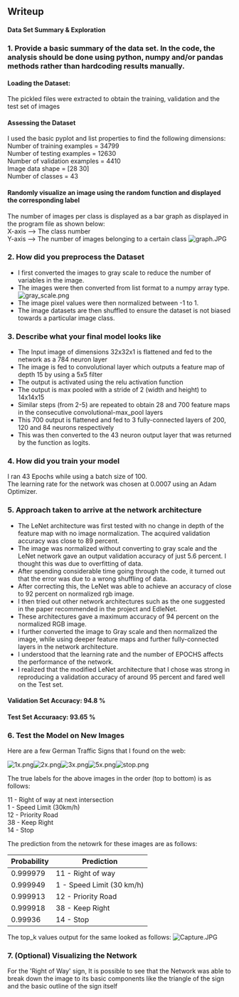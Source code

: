 
## Writeup 

#### Data Set Summary & Exploration

###  1. Provide a basic summary of the data set. In the code, the analysis should be done using python, numpy and/or pandas methods rather than hardcoding results manually.

#### Loading the Dataset: 
The pickled files were extracted to obtain the training, validation and the test set of images 


#### Assessing the Dataset 
I used the basic pyplot and list properties to find the following dimensions: 
<br>
Number of training examples = 34799
<br>
Number of testing examples = 12630
<br>
Number of validation examples = 4410
<br>
Image data shape = [28 30]
<br>
Number of classes = 43

#### Randomly visualize an image using the random function and displayed the corresponding label

The number of images per class is displayed as a bar graph as displayed in the program file as shown below: 
<br>
X-axis --> The class number 
<br>
Y-axis --> The number of images belonging to a certain class 
![graph.JPG](attachment:graph.JPG)

### 2. How did you preprocess the Dataset 

* I first converted the images to gray scale to reduce the number of variables in the image. 
* The images were then converted from list format to a numpy array type. 
![gray_scale.png](attachment:gray_scale.png)
* The image pixel values were then normalized between -1 to 1. 
* The image datasets are then shuffled to ensure the dataset is not biased towards a particular image class. 

### 3. Describe what your final model looks like 
* The Input image of dimensions 32x32x1 is flattened and fed to the network as a 784 neuron layer
* The image is fed to convolutional layer which outputs a feature map of depth 15 by using a 5x5 filter 
* The output is activated using the relu activation function 
* The output is max pooled with a stride of 2 (width and height) to 14x14x15
* Similar steps (from 2-5) are repeated to obtain 28 and 700 feature maps in the consecutive convolutional-max_pool layers
* This 700 output is flattened and fed to 3 fully-connected layers of 200, 120 and 84 neurons respectively 
* This was then converted to the 43 neuron output layer that was returned by the function as logits. 

### 4. How did you train your model

I ran 43 Epochs while using a batch size of 100. 
<br>
The learning rate for the network was chosen at 0.0007 using an Adam Optimizer. 

### 5. Approach taken to arrive at the network architecture 

* The LeNet architecture was first tested with no change in depth of the feature map with no image normalization. The acquired validation accuracy was close to 89 percent. 
* The image was normalized without converting to gray scale and the LeNet network gave an output validation accuracy of just 5.6 percent. I thought this was due to overfitting of data. 
* After spending considerable time going through the code, it turned out that the error was due to a wrong shuffling of data. 
* After correcting this, the LeNet was able to achieve an accuracy of close to 92 percent on normalized rgb image. 
* I then tried out other network architectures such as the one suggested in the paper recommended in the project and EdleNet. 
* These architectures gave a maximum accuracy of 94 percent on the normalized RGB image. 
* I further converted the image to Gray scale and then normalized the image, while using deeper feature maps and further fully-connected layers in the network architecture. 
* I understood that the learning rate and the number of EPOCHS affects the performance of the network. 
* I realized that the modified LeNet architecture that I chose was strong in reproducing a validation accuracy of around 95 percent and fared well on the Test set. 

#### Validation Set Accuracy: 94.8 %
#### Test Set Accuraacy: 93.65 %

### 6. Test the Model on New Images 

Here are a few German Traffic Signs that I found on the web: 

![1x.png](attachment:1x.png)![2x.png](attachment:2x.png)![3x.png](attachment:3x.png)![5x.png](attachment:5x.png)![stop.png](attachment:stop.png)

The true labels for the above images in the order (top to bottom) is as follows: 

11 - Right of way at next intersection 
<br>
1 - Speed Limit (30km/h) 
<br>
12 - Priority Road
<br>
38 - Keep Right
<br>
14 - Stop 

The prediction from the netowrk for these images are as follows: 

|Probability|Prediction|
|----|----|
|0.999979|11 - Right of way|
|0.999949|1 - Speed Limit (30 km/h)|
|0.999913|12 - Priority Road|
|0.999918|38 - Keep Right|
|0.99936 |14 - Stop|

The top_k values output for the same looked as follows: 
![Capture.JPG](attachment:Capture.JPG)

### 7. (Optional) Visualizing the Network

For the 'Right of Way' sign, It is possible to see that the Network was able to break down the image to its basic components like the triangle of the sign and the basic outline of the sign itself
